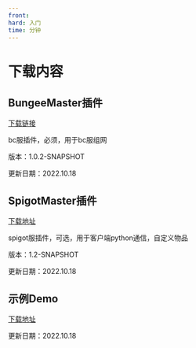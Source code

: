 ```yaml
---
front: 
hard: 入门
time: 分钟
---
```


# 下载内容

## BungeeMaster插件
[下载链接](https://g79.gdl.netease.com/BungeeMaster-1.0.2-SNAPSHOT.jar)

bc服插件，必须，用于bc服组网

版本：1.0.2-SNAPSHOT

更新日期：2022.10.18



## SpigotMaster插件

[下载地址](https://g79.gdl.netease.com/SpigotMaster-1.2-SNAPSHOT.jar)

spigot服插件，可选，用于客户端python通信，自定义物品

版本：1.2-SNAPSHOT

更新日期：2022.10.18



## 示例Demo

[下载地址](https://g79.gdl.netease.com/Apollo2.0Demo01.zip)

更新日期：2022.10.18